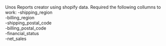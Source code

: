 Unos Reports creator using shopify data.
Required the following collumns to work:
-shipping_region  
-billing_region  
-shipping_postal_code  
-billing_postal_code  
-financial_status  
-net_sales  
